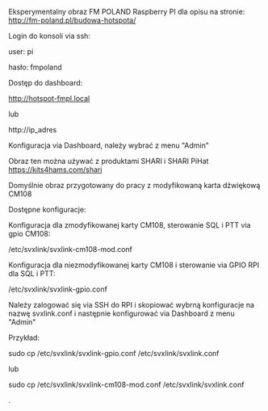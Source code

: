Eksperymentalny obraz FM POLAND Raspberry PI dla opisu na stronie: http://fm-poland.pl/budowa-hotspota/

Login do konsoli via ssh:

user: pi

hasło: fmpoland

Dostęp do dashboard:

http://hotspot-fmpl.local

lub

http://ip_adres

Konfiguracja via Dashboard, należy wybrać z menu "Admin"

Obraz ten można używać z produktami SHARI i SHARI PiHat https://kits4hams.com/shari

Domyślnie obraz przygotowany do pracy z modyfikowaną karta dźwiękową CM108

Dostępne konfiguracje:

Konfiguracja dla zmodyfikowanej karty CM108, sterowanie SQL i PTT via gpio CM108:

/etc/svxlink/svxlink-cm108-mod.conf   

Konfiguracja dla niezmodyfikowanej karty CM108 i sterowanie via GPIO RPI dla SQL i PTT:

/etc/svxlink/svxlink-gpio.conf        

Należy zalogować się via SSH do RPI i skopiować wybrną konfiguracje na nazwę svxlink.conf i następnie konfigurować via Dashboard
z menu "Admin"

Przykład:

sudo cp /etc/svxlink/svxlink-gpio.conf /etc/svxlink/svxlink.conf

lub

sudo cp /etc/svxlink/svxlink-cm108-mod.conf /etc/svxlink/svxlink.conf




.


